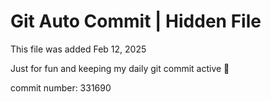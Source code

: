 # Git Auto Commit | Hidden File

This file was added Feb 12, 2025

Just for fun and keeping my daily git commit active 🤪

commit number: 331690
